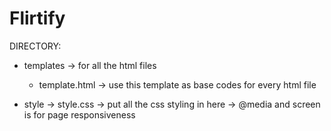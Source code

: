 # Flirtify



DIRECTORY:
 - templates -> for all the html files 
    - template.html -> use this template as base codes for every html file 
    
 - style -> style.css -> put all the css styling in here
                      -> @media and screen is for page responsiveness 
